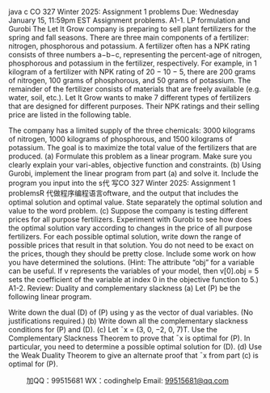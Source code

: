 java c
CO 327 Winter 2025: Assignment 1 problems 
Due: Wednesday January 15, 11:59pm EST 
Assignment problems. 
A1-1. LP formulation and Gurobi 
The Let It Grow company is preparing to sell plant fertilizers for the spring and fall seasons. There are three main components of a fertilizer: nitrogen, phosphorous and potassium. A fertilizer often has a NPK rating consists of three numbers a−b−c, representing the percent-age of nitrogen, phosphorous and potassium in the fertilizer, respectively. For example, in 1 kilogram of a fertilizer with NPK rating of 20 − 10 − 5, there are 200 grams of nitrogen, 100 grams of phosphorous, and 50 grams of potassium. The remainder of the fertilizer consists of materials that are freely available (e.g. water, soil, etc.).
Let It Grow wants to make 7 different types of fertilizers that are designed for different purposes. Their NPK ratings and their selling price are listed in the following table.

The company has a limited supply of the three chemicals: 3000 kilograms of nitrogen, 1000 kilograms of phosphorous, and 1500 kilograms of potassium. The goal is to maximize the total value of the fertilizers that are produced.
(a) Formulate this problem as a linear program. Make sure you clearly explain your vari-ables, objective function and constraints.
(b) Using Gurobi, implement the linear program from part (a) and solve it. Include the program you input into the s代 写CO 327 Winter 2025: Assignment 1 problemsR
代做程序编程语言oftware, and the output that includes the optimal solution and optimal value. State separately the optimal solution and value to the word problem.
(c) Suppose the company is testing different prices for all purpose fertilizers. Experiment with Gurobi to see how does the optimal solution vary according to changes in the price of all purpose fertilizers. For each possible optimal solution, write down the range of possible prices that result in that solution. You do not need to be exact on the prices, though they should be pretty close. Include some work on how you have determined the solutions.
(Hint: The attribute “obj” for a variable can be useful. If v represents the variables of your model, then v[0].obj = 5 sets the coefficient of the variable at index 0 in the objective function to 5.)
A1-2. Review: Duality and complementary slackness 
(a) Let (P) be the following linear program.

Write down the dual (D) of (P) using y as the vector of dual variables. (No justifications required.)
(b) Write down all the complementary slackness conditions for (P) and (D).
(c) Let ¯x = (3, 0, −2, 0, 7)T. Use the Complementary Slackness Theorem to prove that ¯x is optimal for (P). In particular, you need to determine a possible optimal solution for (D).
(d) Use the Weak Duality Theorem to give an alternate proof that ¯x from part (c) is optimal for (P).



         
加QQ：99515681  WX：codinghelp  Email: 99515681@qq.com
